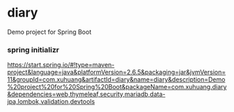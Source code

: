 # diary
Demo project for Spring Boot
### spring initializr
https://start.spring.io/#!type=maven-project&language=java&platformVersion=2.6.5&packaging=jar&jvmVersion=11&groupId=com.xuhuang&artifactId=diary&name=diary&description=Demo%20project%20for%20Spring%20Boot&packageName=com.xuhuang.diary&dependencies=web,thymeleaf,security,mariadb,data-jpa,lombok,validation,devtools